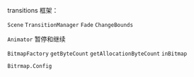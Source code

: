 transitions 框架：

`Scene` `TransitionManager` `Fade` `ChangeBounds`  



`Animator` 暂停和继续  



`BitmapFactory` `getByteCount` `getAllocationByteCount` `inBitmap`  

`Bitrmap.Config`  


